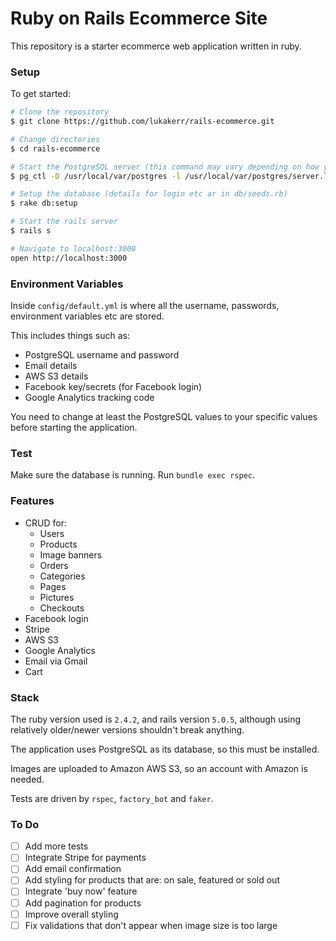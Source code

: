 # Ruby on Rails Ecommerce Site

This repository is a starter ecommerce web application written in ruby.

### Setup

To get started:

```bash
# Clone the repository
$ git clone https://github.com/lukakerr/rails-ecommerce.git

# Change directories
$ cd rails-ecommerce

# Start the PostgreSQL server (this command may vary depending on how you installed PostgreSQL)
$ pg_ctl -D /usr/local/var/postgres -l /usr/local/var/postgres/server.log start

# Setup the database (details for login etc ar in db/seeds.rb)
$ rake db:setup

# Start the rails server
$ rails s

# Navigate to localhost:3000
open http://localhost:3000
```

### Environment Variables

Inside `config/default.yml` is where all the username, passwords, environment variables etc are stored.

This includes things such as:
- PostgreSQL username and password
- Email details
- AWS S3 details
- Facebook key/secrets (for Facebook login)
- Google Analytics tracking code

You need to change at least the PostgreSQL values to your specific values before starting the application.

### Test

Make sure the database is running. Run `bundle exec rspec`.

### Features

- CRUD for: 
  - Users
  - Products
  - Image banners
  - Orders
  - Categories
  - Pages
  - Pictures
  - Checkouts
- Facebook login
- Stripe
- AWS S3
- Google Analytics
- Email via Gmail
- Cart
  
### Stack

The ruby version used is `2.4.2`, and rails version `5.0.5`, although using relatively older/newer versions shouldn't break anything.

The application uses PostgreSQL as its database, so this must be installed.

Images are uploaded to Amazon AWS S3, so an account with Amazon is needed.

Tests are driven by `rspec`, `factory_bot` and `faker`.

### To Do

- [ ] Add more tests
- [ ] Integrate Stripe for payments
- [ ] Add email confirmation
- [ ] Add styling for products that are: on sale, featured or sold out
- [ ] Integrate 'buy now' feature
- [ ] Add pagination for products
- [ ] Improve overall styling
- [ ] Fix validations that don't appear when image size is too large
